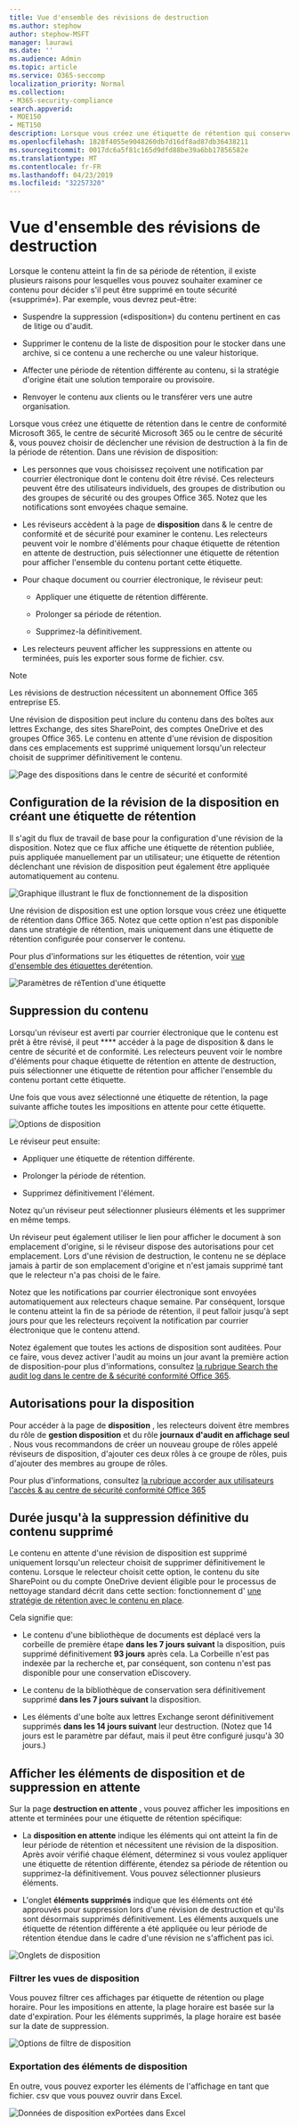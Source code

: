 ```yaml
---
title: Vue d'ensemble des révisions de destruction
ms.author: stephow
author: stephow-MSFT
manager: laurawi
ms.date: ''
ms.audience: Admin
ms.topic: article
ms.service: O365-seccomp
localization_priority: Normal
ms.collection:
- M365-security-compliance
search.appverid:
- MOE150
- MET150
description: Lorsque vous créez une étiquette de rétention qui conserve le contenu dans Microsoft 365, vous pouvez choisir de déclencher une révision de disposition à la fin de la période de rétention.
ms.openlocfilehash: 1828f4055e9048260db7d16df8ad87db36438211
ms.sourcegitcommit: 0017dc6a5f81c165d9dfd88be39a6bb17856582e
ms.translationtype: MT
ms.contentlocale: fr-FR
ms.lasthandoff: 04/23/2019
ms.locfileid: "32257320"
---
```

# <a name="overview-of-disposition-reviews"></a>Vue d'ensemble des révisions de destruction

Lorsque le contenu atteint la fin de sa période de rétention, il existe plusieurs raisons pour lesquelles vous pouvez souhaiter examiner ce contenu pour décider s'il peut être supprimé en toute sécurité («supprimé»). Par exemple, vous devrez peut-être:
  
- Suspendre la suppression («disposition») du contenu pertinent en cas de litige ou d'audit.
    
- Supprimer le contenu de la liste de disposition pour le stocker dans une archive, si ce contenu a une recherche ou une valeur historique.
    
- Affecter une période de rétention différente au contenu, si la stratégie d'origine était une solution temporaire ou provisoire.
    
- Renvoyer le contenu aux clients ou le transférer vers une autre organisation.
    
Lorsque vous créez une étiquette de rétention dans le centre de conformité Microsoft 365, le centre de sécurité Microsoft 365 ou le centre de sécurité &, vous pouvez choisir de déclencher une révision de destruction à la fin de la période de rétention. Dans une révision de disposition:
  
- Les personnes que vous choisissez reçoivent une notification par courrier électronique dont le contenu doit être révisé. Ces relecteurs peuvent être des utilisateurs individuels, des groupes de distribution ou des groupes de sécurité ou des groupes Office 365. Notez que les notifications sont envoyées chaque semaine.
    
- Les réviseurs accèdent à la page de **disposition** dans &amp; le centre de conformité et de sécurité pour examiner le contenu. Les relecteurs peuvent voir le nombre d'éléments pour chaque étiquette de rétention en attente de destruction, puis sélectionner une étiquette de rétention pour afficher l'ensemble du contenu portant cette étiquette.
    
- Pour chaque document ou courrier électronique, le réviseur peut:
    
  - Appliquer une étiquette de rétention différente.
    
  - Prolonger sa période de rétention.
    
  - Supprimez-la définitivement.
    
- Les relecteurs peuvent afficher les suppressions en attente ou terminées, puis les exporter sous forme de fichier. csv.

> [!NOTE]
> Les révisions de destruction nécessitent un abonnement Office 365 entreprise E5.
  
Une révision de disposition peut inclure du contenu dans des boîtes aux lettres Exchange, des sites SharePoint, des comptes OneDrive et des groupes Office 365. Le contenu en attente d'une révision de disposition dans ces emplacements est supprimé uniquement lorsqu'un relecteur choisit de supprimer définitivement le contenu.
  
![Page des dispositions dans le centre de sécurité et conformité](media/Retention_Dispositions_v2_page.png)

## <a name="setting-up-the-disposition-review-by-creating-a-retention-label"></a>Configuration de la révision de la disposition en créant une étiquette de rétention

Il s'agit du flux de travail de base pour la configuration d'une révision de la disposition. Notez que ce flux affiche une étiquette de rétention publiée, puis appliquée manuellement par un utilisateur; une étiquette de rétention déclenchant une révision de disposition peut également être appliquée automatiquement au contenu.
  
![Graphique illustrant le flux de fonctionnement de la disposition](media/5fb3f33a-cb53-468c-becc-6dda0ec52778.png)
  
Une révision de disposition est une option lorsque vous créez une étiquette de rétention dans Office 365. Notez que cette option n'est pas disponible dans une stratégie de rétention, mais uniquement dans une étiquette de rétention configurée pour conserver le contenu.
  
Pour plus d'informations sur les étiquettes de rétention, voir [vue d'ensemble des étiquettes de](labels.md)rétention.
  
![Paramètres de réTention d'une étiquette](media/a16dd202-8862-40ac-80ff-6fee974de5da.png)
  
## <a name="disposing-content"></a>Suppression du contenu

Lorsqu'un réviseur est averti par courrier électronique que le contenu est prêt à être révisé, il peut **** accéder à la page de disposition &amp; dans le centre de sécurité et de conformité. Les relecteurs peuvent voir le nombre d'éléments pour chaque étiquette de rétention en attente de destruction, puis sélectionner une étiquette de rétention pour afficher l'ensemble du contenu portant cette étiquette.

Une fois que vous avez sélectionné une étiquette de rétention, la page suivante affiche toutes les impositions en attente pour cette étiquette.

![Options de disposition](media/Retention_Disposition_options_v2.png)

Le réviseur peut ensuite: 
  
- Appliquer une étiquette de rétention différente.
    
- Prolonger la période de rétention.
    
- Supprimez définitivement l'élément.

Notez qu'un réviseur peut sélectionner plusieurs éléments et les supprimer en même temps.
    
Un réviseur peut également utiliser le lien pour afficher le document à son emplacement d'origine, si le réviseur dispose des autorisations pour cet emplacement. Lors d'une révision de destruction, le contenu ne se déplace jamais à partir de son emplacement d'origine et n'est jamais supprimé tant que le relecteur n'a pas choisi de le faire.
  
Notez que les notifications par courrier électronique sont envoyées automatiquement aux relecteurs chaque semaine. Par conséquent, lorsque le contenu atteint la fin de sa période de rétention, il peut falloir jusqu'à sept jours pour que les relecteurs reçoivent la notification par courrier électronique que le contenu attend.
  
Notez également que toutes les actions de disposition sont auditées. Pour ce faire, vous devez activer l'audit au moins un jour avant la première action de disposition-pour plus d'informations, consultez [la rubrique Search the audit log dans le centre de &amp; sécurité conformité Office 365](search-the-audit-log-in-security-and-compliance.md). 
  
## <a name="permissions-for-disposition"></a>Autorisations pour la disposition

Pour accéder à la page de **disposition** , les relecteurs doivent être membres du rôle de **gestion disposition** et du rôle **journaux d'audit en affichage seul** . Nous vous recommandons de créer un nouveau groupe de rôles appelé réviseurs de disposition, d'ajouter ces deux rôles à ce groupe de rôles, puis d'ajouter des membres au groupe de rôles. 
  
Pour plus d'informations, consultez [la rubrique accorder aux utilisateurs l'accès &amp; au centre de sécurité conformité Office 365](grant-access-to-the-security-and-compliance-center.md)
  
## <a name="how-long-until-disposed-content-is-permanently-deleted"></a>Durée jusqu'à la suppression définitive du contenu supprimé

Le contenu en attente d'une révision de disposition est supprimé uniquement lorsqu'un relecteur choisit de supprimer définitivement le contenu. Lorsque le relecteur choisit cette option, le contenu du site SharePoint ou du compte OneDrive devient éligible pour le processus de nettoyage standard décrit dans cette section: fonctionnement d' [une stratégie de rétention avec le contenu en place](retention-policies.md#how-a-retention-policy-works-with-content-in-place).
  
Cela signifie que:
  
- Le contenu d'une bibliothèque de documents est déplacé vers la corbeille de première étape **dans les 7 jours suivant** la disposition, puis supprimé définitivement **93 jours** après cela. La Corbeille n'est pas indexée par la recherche et, par conséquent, son contenu n'est pas disponible pour une conservation eDiscovery.

- Le contenu de la bibliothèque de conservation sera définitivement supprimé **dans les 7 jours suivant** la disposition.

- Les éléments d'une boîte aux lettres Exchange seront définitivement supprimés **dans les 14 jours suivant** leur destruction. (Notez que 14 jours est le paramètre par défaut, mais il peut être configuré jusqu'à 30 jours.)
    
## <a name="view-pending-dispositions-and-disposed-items"></a>Afficher les éléments de disposition et de suppression en attente

Sur la page **destruction en attente** , vous pouvez afficher les impositions en attente et terminées pour une étiquette de rétention spécifique: 
  
- La **disposition en attente** indique les éléments qui ont atteint la fin de leur période de rétention et nécessitent une révision de la disposition. Après avoir vérifié chaque élément, déterminez si vous voulez appliquer une étiquette de rétention différente, étendez sa période de rétention ou supprimez-la définitivement. Vous pouvez sélectionner plusieurs éléments.
    
- L'onglet **éléments supprimés** indique que les éléments ont été approuvés pour suppression lors d'une révision de destruction et qu'ils sont désormais supprimés définitivement. Les éléments auxquels une étiquette de rétention différente a été appliquée ou leur période de rétention étendue dans le cadre d'une révision ne s'affichent pas ici.

![Onglets de disposition](media/Retention_Disposition_tabs.png)
    
### <a name="filter-the-disposition-views"></a>Filtrer les vues de disposition

Vous pouvez filtrer ces affichages par étiquette de rétention ou plage horaire. Pour les impositions en attente, la plage horaire est basée sur la date d'expiration. Pour les éléments supprimés, la plage horaire est basée sur la date de suppression.
  
![Options de filtre de disposition](media/Retention_filter_options.png)

### <a name="export-the-disposition-items"></a>Exportation des éléments de disposition

En outre, vous pouvez exporter les éléments de l'affichage en tant que fichier. csv que vous pouvez ouvrir dans Excel.
  
![Données de disposition exPortées dans Excel](media/08e3bc09-b132-47b4-a051-a590b697e725.png)
  


